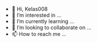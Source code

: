 - 👋 Hi, Kelas008
- 👀 I’m interested in ...
- 🌱 I’m currently learning ...
- 💞️ I’m looking to collaborate on ...
- 📫 How to reach me ...

<!---
MRidhoPutraB/MRidhoPutraB is a ✨ special ✨ repository because its `README.md` (this file) appears on your GitHub profile.
You can click the Preview link to take a look at your changes.
--->
